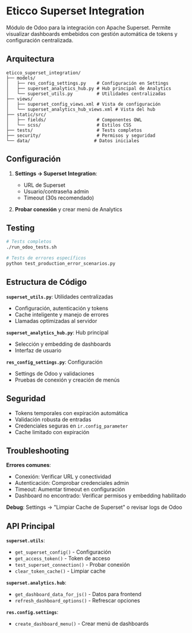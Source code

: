 # Eticco Superset Integration

Módulo de Odoo para la integración con Apache Superset. Permite visualizar dashboards embebidos con gestión automática de tokens y configuración centralizada.

## Arquitectura

```
eticco_superset_integration/
├── models/
│   ├── res_config_settings.py    # Configuración en Settings
│   ├── superset_analytics_hub.py # Hub principal de Analytics  
│   └── superset_utils.py         # Utilidades centralizadas
├── views/
│   ├── superset_config_views.xml # Vista de configuración
│   └── superset_analytics_hub_views.xml # Vista del hub
├── static/src/
│   ├── fields/                   # Componentes OWL
│   └── scss/                     # Estilos CSS
├── tests/                        # Tests completos
├── security/                     # Permisos y seguridad
└── data/                        # Datos iniciales
```

## Configuración

1. **Settings → Superset Integration**:
   - URL de Superset
   - Usuario/contraseña admin
   - Timeout (30s recomendado)

2. **Probar conexión** y crear menú de Analytics

## Testing

```bash
# Tests completos
./run_odoo_tests.sh

# Tests de errores específicos
python test_production_error_scenarios.py
```

## Estructura de Código

**`superset_utils.py`**: Utilidades centralizadas
- Configuración, autenticación y tokens
- Cache inteligente y manejo de errores
- Llamadas optimizadas al servidor

**`superset_analytics_hub.py`**: Hub principal
- Selección y embedding de dashboards
- Interfaz de usuario

**`res_config_settings.py`**: Configuración
- Settings de Odoo y validaciones
- Pruebas de conexión y creación de menús

## Seguridad

- Tokens temporales con expiración automática
- Validación robusta de entradas
- Credenciales seguras en `ir.config_parameter`
- Cache limitado con expiración

## Troubleshooting

**Errores comunes**:
- Conexión: Verificar URL y conectividad
- Autenticación: Comprobar credenciales admin
- Timeout: Aumentar timeout en configuración
- Dashboard no encontrado: Verificar permisos y embedding habilitado

**Debug**: Settings → "Limpiar Cache de Superset" o revisar logs de Odoo

## API Principal

**`superset.utils`**:
- `get_superset_config()` - Configuración
- `get_access_token()` - Token de acceso
- `test_superset_connection()` - Probar conexión
- `clear_token_cache()` - Limpiar cache

**`superset.analytics.hub`**:
- `get_dashboard_data_for_js()` - Datos para frontend
- `refresh_dashboard_options()` - Refrescar opciones

**`res.config.settings`**:
- `create_dashboard_menu()` - Crear menú de dashboards